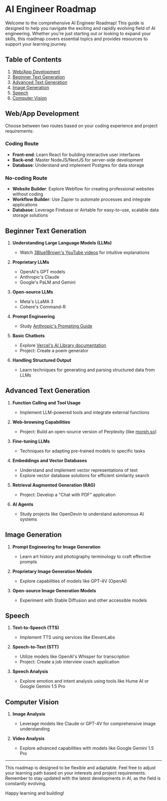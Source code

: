 # AI Engineer Roadmap

Welcome to the comprehensive AI Engineer Roadmap! This guide is designed to help you navigate the exciting and rapidly evolving field of AI engineering. Whether you're just starting out or looking to expand your skills, this roadmap covers essential topics and provides resources to support your learning journey.

## Table of Contents
1. [Web/App Development](#webapp-development)
2. [Beginner Text Generation](#beginner-text-generation)
3. [Advanced Text Generation](#advanced-text-generation)
4. [Image Generation](#image-generation)
5. [Speech](#speech)
6. [Computer Vision](#computer-vision)

## Web/App Development

Choose between two routes based on your coding experience and project requirements:

### Coding Route
- **Front-end**: Learn React for building interactive user interfaces
- **Back-end**: Master NodeJS/NextJS for server-side development
- **Database**: Understand and implement Postgres for data storage

### No-coding Route
- **Website Builder**: Explore Webflow for creating professional websites without coding
- **Workflow Builder**: Use Zapier to automate processes and integrate applications
- **Database**: Leverage Firebase or Airtable for easy-to-use, scalable data storage solutions

## Beginner Text Generation

1. **Understanding Large Language Models (LLMs)**
   - Watch [3Blue1Brown's YouTube videos](https://www.youtube.com/c/3blue1brown) for intuitive explanations

2. **Proprietary LLMs**
   - OpenAI's GPT models
   - Anthropic's Claude
   - Google's PaLM and Gemini

3. **Open-source LLMs**
   - Meta's LLaMA 3
   - Cohere's Command-R

4. **Prompt Engineering**
   - Study [Anthropic's Prompting Guide](https://www.anthropic.com/index/a-guide-to-writing-prompts-for-ai-language-models)

5. **Basic Chatbots**
   - Explore [Vercel's AI Library documentation](https://vercel.com/blog/introducing-the-vercel-ai-sdk)
   - Project: Create a poem generator

6. **Handling Structured Output**
   - Learn techniques for generating and parsing structured data from LLMs

## Advanced Text Generation

1. **Function Calling and Tool Usage**
   - Implement LLM-powered tools and integrate external functions

2. **Web-browsing Capabilities**
   - Project: Build an open-source version of Perplexity (like [morph.so](https://morph.so))

3. **Fine-tuning LLMs**
   - Techniques for adapting pre-trained models to specific tasks

4. **Embeddings and Vector Databases**
   - Understand and implement vector representations of text
   - Explore vector database solutions for efficient similarity search

5. **Retrieval Augmented Generation (RAG)**
   - Project: Develop a "Chat with PDF" application

6. **AI Agents**
   - Study projects like OpenDevin to understand autonomous AI systems

## Image Generation

1. **Prompt Engineering for Image Generation**
   - Learn art history and photography terminology to craft effective prompts

2. **Proprietary Image Generation Models**
   - Explore capabilities of models like GPT-4V (OpenAI)

3. **Open-source Image Generation Models**
   - Experiment with Stable Diffusion and other accessible models

## Speech

1. **Text-to-Speech (TTS)**
   - Implement TTS using services like ElevenLabs

2. **Speech-to-Text (STT)**
   - Utilize models like OpenAI's Whisper for transcription
   - Project: Create a job interview coach application

3. **Speech Analysis**
   - Explore emotion and intent analysis using tools like Hume AI or Google Gemini 1.5 Pro

## Computer Vision

1. **Image Analysis**
   - Leverage models like Claude or GPT-4V for comprehensive image understanding

2. **Video Analysis**
   - Explore advanced capabilities with models like Google Gemini 1.5 Pro

---

This roadmap is designed to be flexible and adaptable. Feel free to adjust your learning path based on your interests and project requirements. Remember to stay updated with the latest developments in AI, as the field is constantly evolving.

Happy learning and building!
